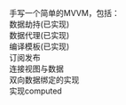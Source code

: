 手写一个简单的MVVM，包括：
<br>
数据劫持(已实现)<br>
数据代理(已实现)<br>
编译模板(已实现)<br>
订阅发布<br>
连接视图与数据<br>
双向数据绑定的实现<br>
实现computed<br>
